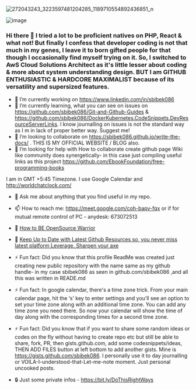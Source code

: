 ![272043243_3223597481204285_1189710554892436851_n](https://user-images.githubusercontent.com/11883023/150837338-f0c237f0-ce29-4f8b-9c20-c2f34054f79b.jpg)

![image](https://user-images.githubusercontent.com/11883023/150847281-192341a7-7ad3-49e4-beb5-0c7934c8eebf.png)

### Hi there 👋 I tried a lot to be proficient natives on PHP, React & what not! But finally I confess that developer coding is not that much in my genes, I leave it to born gifted people for that though I occasionally find myself trying on it. So, I switched to AwS Cloud Solutions Architect as it's little lesser about coding & more about system understanding design.   BUT I am GITHUB ENTHUSIASTIC & HARDCORE MAXIMALIST because of its versatility and supersized features.

- 🔭 I’m currently working on https://www.linkedin.com/in/sbibek086
- 🌱 I’m currently learning, what you can see on issues on https://github.com/sbibek086/Git-and-Github-Guides & https://github.com/sbibek086/DockerKubernetes.CodeSnippets.DevResourceServerLinks. I know journalling on issues is not the standard way as I m in lack of proper better way. Suggest me!
- 👯 I’m looking to collaborate on https://sbibek086.github.io/write-the-docs/ . THIS IS MY OFFICIAL WEBSITE / BLOG also.
- 🤔 I’m looking for help with How to collaborate create github page Wiki like community does synergetically- in this case just compiling useful links as this project https://github.com/EbookFoundation/free-programming-books 

I am in GMT +5:45 Timezone. I use Google Calendar and http://worldchatclock.com/
- 💬 Ask me about anything that you find useful in my repo.
- 📫 How to reach me: https://meet.google.com/coh-bapv-fqx or if for mutual remote control of PC - anydesk: 673072513

- 📙 [How to BE OpenSource Warrior](https://opensource.guide/how-to-contribute/)
- 📙 [Keep Up to Date with Latest Github Resources so, you never miss latest platform Leverage. Sharpen your axe](https://github.blog/)      
- ⚡ Fun fact: Did you know that this profile ReadMe was created just creating new public repository with the name same as my github handle- in my case sbibek086 as seen in github.com/sbibek086 ,and all this was written in READE.md
- ⚡ Fun fact: In google calendar, there's a time zone trick. From your main calendar page, hit the ‘s’ key to enter settings and you’ll see an option to set your time zone along with an additional time zone. You can add any time zone you need there. So now your calendar will show the time of day along with the corresponding times for a second time zone.  
- ⚡ Fun fact: Did you know that if you want to share some random ideas or codes on the fly without having to create repo etc but still be able to share, fork, PR, then gists.github.com, add some codesnippets/ideas, THEN ADD FILES button at left bottom to add another gists. 
   Mine is https://gists.github.com/sbibek086. I personally use it to day journalling or VOILA-I-understood-that-Let-me-note moment. Just personal uncooked posts.
- 🔒 Just some private infos - https://bit.ly/DoThisRightWays
